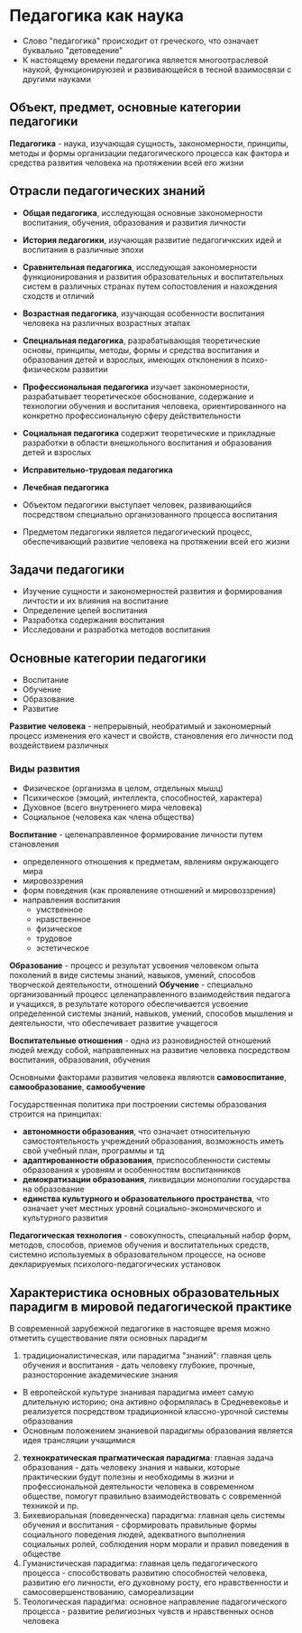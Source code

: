 # Педагогика как наука
- Слово "педагогика" происходит от греческого, что означает буквально "детоведение"
- К настоящему времени педагогика является многоотраслевой наукой, функционируюзей и развивающейся в тесной взаимосвязи с другими науками

## Объект, предмет, основные категории педагогики
**Педагогика** - наука, изучающая сущность, закономерности, принципы, методы и формы организации педагогического процесса как фактора и средства развития человека на протяжении всей его жизни

## Отрасли педагогических знаний
- **Общая педагогика**, исследующая основные закономерности воспитания, обучения, образования и развития личности
- **История педагогики**, изучающая развитие педагогичкских идей и воспитания в различные эпохи
- **Сравнительная педагогика**, исследующая закономерности функционирования и развития образовательных и воспитательных систем в различных странах путем сопостовления и нахождения сходств и отличий
- **Возрастная педагогика**, изучающая особенности воспитания человека на различных возрастных этапах
- **Специальная педагогика**, разрабатывающая теоретические основы, принципы, методы, формы и средства воспитания и образования детей и взрослых, имеющих отклонения в психо-физическом развитии
- **Профессиональная педагогика** изучает закономерности, разрабатывает теоретическое обоснование, содержание и технологии обучения и воспитания человека, ориентированного на конкретно профессиональную сферу действительности
- **Социальная педагогика** содержит теоретические и прикладные разработки в области внешкольного воспитания и образования детей и взрослых
- **Исправительно-трудовая педагогика**
- **Лечебная педагогика**

- Объектом педагогики выступает человек, развивающийся посредством специально организованного процесса воспитания
- Предметом педагогики является педагогический процесс, обеспечивающий развитие человека на протяжении всей его жизни

## Задачи педагогики
- Изучение сущности и закономерностей развития и формирования личтости и их влияния на воспитание
- Определение целей воспитания
- Разработка содержания воспитания
- Исследовани и разработка методов воспитания

## Основные категории педагогики
- Воспитание
- Обучение
- Образование
- Развитие

**Развитие человека** - непрерывный, необратимый и закономерный процесс изменения его качест и свойств, становления его личности под воздействием различных 

### Виды развития
- Физическое (организма в целом, отдельных мышц)
- Психическое (эмоций, интеллекта, способностей, характера)
- Духовное (всего внутреннего мира человека)
- Социальное (человека как члена общества)

**Воспитание** - целенаправленное формирование личности путем становления
- определенного отношения к предметам, явлениям окружающего мира
- мировоззрения
- форм поведения (как проявленияе отношений и мировоззрения)
- направления воспитания
  - умственное
  - нравственное
  - физическое
  - трудовое
  - эстетическое

**Образование** - процесс и результат усвоения человеком опыта поколений в виде системы знаний, навыков, умений, способов творческой деятельности, отношений
**Обучение** - специально организованный процесс целенаправленного взаимодействия педагога и учащихся, в результате которого обеспечивается усвоение определенной системы знаний, навыков, умений, способов мышления и деятельности, что обеспечивает развитие учащегося

**Воспитательные отношения** - одна из разновидностей отношений людей между собой, направленных на развитие человека посредством воспитания, образования, обучения

Основными факторами развития человека являются **самовоспитание**, **самообразование**, **самообучение**

Государственная политика при построении системы образования строится на принципах:
- **автономности образования**, что означает относительную самостоятельность учреждений образования, возможность иметь свой учебный план, программы и тд
- **адаптированности образования**, приспособленности системы образования к уровням и особенностям воспитанников
- **демократизации образования**, ликвидации монополии государства на образование
- **единства культурного и образовательного пространства**, что означает учет местных уровнй социально-экономического и культурного развития

**Педагогическая технология** - совокупность, специальный набор форм, методов, способов, приемов обучения и воспитательных средств, системно используемых в образовательном процессе, на основе декларируемых психолого-педагогических установок

## Характеристика основных образовательных парадигм в мировой педагогической практике
В современной зарубежной педагогике в настоящее время можно отметить существование пяти основных парадигм
1. традиционалистическая, или парадигма "знаний": главная цель обучения и воспитания - дать человеку глубокие, прочные, разносторонние академические знания
  - В европейской культуре знанивая парадигма имеет самую длительную историю; она активно оформлялась в Средневековье и реализуется посредством традиционной классно-урочной системы образования
  - Основным положением знаниевой парадигмы образования является идея трансляции учащимися
2. **технократическая прагматическая парадигма**: главная задача образования - дать человеку знания и навыки, которые практическии будут полезны и необходимы в жизни и профессиональной деятельности человека в современном обществе, помогут правильно взаимодействовать с современной техникой и пр.
3. Бихевиоральная (поведенческа) парадигма: главная цель системы обучения и воспитания - сформировать правильные формы социального поведения людей, адекватного выполнения социальных ролей, соблюдения норм морали и правил поведения в обществе
4. Гуманистическая парадигма: главная цель педагогического процесса - способствовать развитию способностей человека, развитию его личности, его духовному росту, его нравственности и самосовершенствованию, самореализации
5. Теологическая парадигма: основное направление падагогического процесса - развитие религиозных чувств и нравственных основ человека
